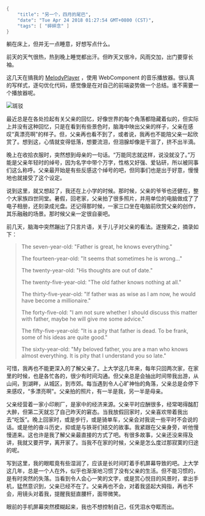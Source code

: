 ```meta
{
    "title": "另一个，四月的尾巴",
    "date": "Tue Apr 24 2018 01:27:54 GMT+0800 (CST)",
    "tags": [ "碎碎念" ]
}
```

躺在床上，但并无一点睡意，好想写点什么。

前天的天气很热，热到晚上睡觉都出汗。但昨天又很冷，风雨交加，出门要穿长袖。

这几天在搞我的 [MelodyPlayer](https://github.com/rocka/melody-player) ，使用 WebComponent 的音乐播放器。很认真的写样式，逐句优化代码，感觉像是在对自己的前端姿势做一个总结。谁不需要一个播放器呢。

![斑驳](https://rocka.me/static/img/IMG_20180417_132821.jpg)

最近总是在各处捡起有关父亲的回忆，好像世界的每个角落都隐藏着似的，但实际上并没有这种回忆，只是在看到有些景色时，脑海中映出父亲的样子，父亲在感叹“真漂亮啊"的样子。但，父亲再也看不到了，或者说，我再也不能陪父亲一起欣赏了。想到这，心情就变得低落，想要流泪，但泪腺却像是干涸了，挤不出半滴。

晚上在收拾衣服时，突然想到母亲的一句话。“万能同志就这样，说没就没了。”万能是父亲年轻时的绰号，因为名字中带个万字，性格又好强、爱钻研，所以被同事们这么称呼。父亲最开始是有些反感这个绰号的吧，但同事们也是出于好意，慢慢地也就接受了这个设定。

说到这里，就又想起了，我还在上小学的时候。那时候，父亲的爷爷也还健在，整个大家族四世同堂。暑假，回老家，父亲拍了很多照片，并用单位的电脑做成了了电子相册，还刻录成光盘。还记得那时候，一家三口坐在电脑前欣赏父亲的创作，其乐融融的场景。那时候父亲一定很自豪吧。

前几天，脑海中突然蹦出了只言片语，关于儿子对父亲的看法。遂搜索之，摘录如下：

> The seven-year-old: "Father is great, he knows everything."
>
> The fourteen-year-old: "It seems that sometimes he is wrong…"
>
> The twenty-year-old: "His thoughts are out of date."
>
> The twenty-five-year-old: "The old father knows nothing at all."
>
> The thirty-five-year-old: "If father was as wise as I am now, he would have become a millionaire."
>
> The forty-five-old: "I am not sure whether I should discuss this matter with father, maybe he will give me some advice."
>
> The fifty-five-year-old: "It is a pity that father is dead. To be frank, some of his ideas are quite good."
>
> The sixty-year-old: "My beloved father, you are a man who knows almost everything. It is pity that I understand you so late."

可惜，我再也不能更深入的了解父亲了。上大学这几年来，每年只回两次家，在家里的时候，也是各忙各的，很少有时间沟通。但父亲总是会抽出时间带我出游，从山间，到湖畔，从城区，到市郊。每当遇到令人心旷神怡的角落，父亲总是会停下来感叹，“多漂亮啊"。父亲拍的照片，有一半是我，另一半是母亲。

父亲经营着一家小印刷厂，是家中的经济来源。父亲平时应酬很多，经常喝得酩酊大醉，但第二天就忘了自己昨天的窘态。当我放假回家时，父亲喜欢带着我出去“吃饭”。晚上回家时，或是步行，或是骑单车，父亲会对我说一些平时不会说的话。或是他的奋斗历史，抑或是与铁哥们结交的故事。我紧跟在父亲身旁，听他慢慢道来。这也许是我了解父亲最直接的方式了吧。有很多故事，父亲还没来得及讲，我就又要开学，离开家了。当我不在家的时候，父亲是怎么度过那寂寞的归途的呢。

写到这里，我的眼眶竟有些湿润了，应该是长时间盯着手机屏幕导致的吧。上大学这几年，总是一个人在外，似乎也渐渐地习惯了没有父亲的生活。但不能习惯的，是有时突然的失落。当看到令人会心一笑的文字，或是赏心悦目的风景时，拿出手机，猛然意识到，父亲已经不在了。父亲再也不会，对着我竖起大拇指，再也不会，用镜头对着我，提醒我挺直腰杆，面带微笑。

眼前的手机屏幕突然模糊起来，我也不想控制自己，任凭泪水夺眶而出。
